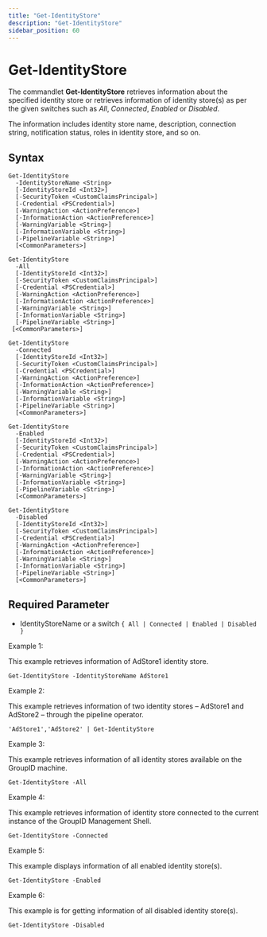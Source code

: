 ```yaml
---
title: "Get-IdentityStore"
description: "Get-IdentityStore"
sidebar_position: 60
---
```


# Get-IdentityStore

The commandlet **Get-IdentityStore** retrieves information about the specified identity store or
retrieves information of identity store(s) as per the given switches such as _All_, _Connected_,
_Enabled_ or _Disabled_.

The information includes identity store name, description, connection string, notification status,
roles in identity store, and so on.

## Syntax

```
Get-IdentityStore 
  -IdentityStoreName <String>
  [-IdentityStoreId <Int32>]
  [-SecurityToken <CustomClaimsPrincipal>]  
  [-Credential <PSCredential>]
  [-WarningAction <ActionPreference>]
  [-InformationAction <ActionPreference>]
  [-WarningVariable <String>]
  [-InformationVariable <String>]
  [-PipelineVariable <String>]
  [<CommonParameters>]
```

```
Get-IdentityStore
  -All 
  [-IdentityStoreId <Int32>]
  [-SecurityToken <CustomClaimsPrincipal>]
  [-Credential <PSCredential>]
  [-WarningAction <ActionPreference>]
  [-InformationAction <ActionPreference>]
  [-WarningVariable <String>]
  [-InformationVariable <String>]
  [-PipelineVariable <String>]
 [<CommonParameters>] 
```

```
Get-IdentityStore
  -Connected 
  [-IdentityStoreId <Int32>]
  [-SecurityToken <CustomClaimsPrincipal>]
  [-Credential <PSCredential>]
  [-WarningAction <ActionPreference>]
  [-InformationAction <ActionPreference>]
  [-WarningVariable <String>]
  [-InformationVariable <String>]
  [-PipelineVariable <String>]
  [<CommonParameters>]
```

```
Get-IdentityStore
  -Enabled 
  [-IdentityStoreId <Int32>]
  [-SecurityToken <CustomClaimsPrincipal>]
  [-Credential <PSCredential>]
  [-WarningAction <ActionPreference>]
  [-InformationAction <ActionPreference>]
  [-WarningVariable <String>]
  [-InformationVariable <String>]
  [-PipelineVariable <String>]
  [<CommonParameters>]
```

```
Get-IdentityStore
  -Disabled 
  [-IdentityStoreId <Int32>]
  [-SecurityToken <CustomClaimsPrincipal>]
  [-Credential <PSCredential>]
  [-WarningAction <ActionPreference>]
  [-InformationAction <ActionPreference>]
  [-WarningVariable <String>]
  [-InformationVariable <String>]
  [-PipelineVariable <String>]
  [<CommonParameters>]
```

## Required Parameter

- IdentityStoreName or a switch `{ All | Connected | Enabled | Disabled }`

Example 1:

This example retrieves information of AdStore1 identity store.

```
Get-IdentityStore -IdentityStoreName AdStore1
```

Example 2:

This example retrieves information of two identity stores – AdStore1 and AdStore2 – through the
pipeline operator.

```
'AdStore1','AdStore2' | Get-IdentityStore
```

Example 3:

This example retrieves information of all identity stores available on the GroupID machine.

```
Get-IdentityStore -All
```

Example 4:

This example retrieves information of identity store connected to the current instance of the
GroupID Management Shell.

```
Get-IdentityStore -Connected
```

Example 5:

This example displays information of all enabled identity store(s).

```
Get-IdentityStore -Enabled
```

Example 6:

This example is for getting information of all disabled identity store(s).

```
Get-IdentityStore -Disabled
```
